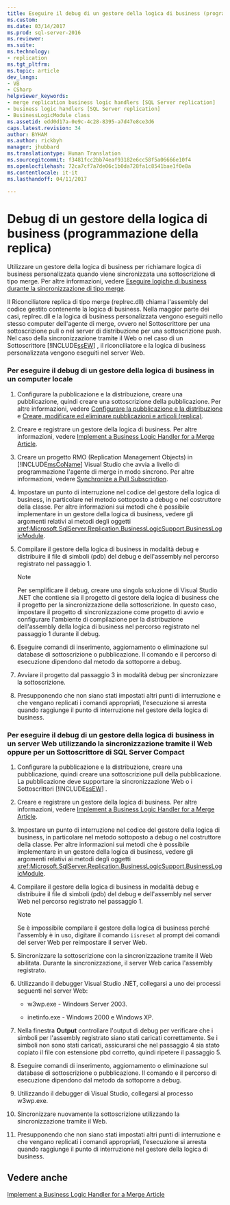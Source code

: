 ```yaml
---
title: Eseguire il debug di un gestore della logica di business (programmazione della replica)| Microsoft Docs
ms.custom: 
ms.date: 03/14/2017
ms.prod: sql-server-2016
ms.reviewer: 
ms.suite: 
ms.technology:
- replication
ms.tgt_pltfrm: 
ms.topic: article
dev_langs:
- VB
- CSharp
helpviewer_keywords:
- merge replication business logic handlers [SQL Server replication]
- business logic handlers [SQL Server replication]
- BusinessLogicModule class
ms.assetid: edd0d17a-0e9c-4c28-8395-a7d47e8ce3d6
caps.latest.revision: 34
author: BYHAM
ms.author: rickbyh
manager: jhubbard
ms.translationtype: Human Translation
ms.sourcegitcommit: f3481fcc2bb74eaf93182e6cc58f5a06666e10f4
ms.openlocfilehash: 72ca7cf7a7de06c1b0da728fa1c8541bae1f0e8a
ms.contentlocale: it-it
ms.lasthandoff: 04/11/2017

---
```

# <a name="debug-a-business-logic-handler-replication-programming"></a>Debug di un gestore della logica di business (programmazione della replica)
  Utilizzare un gestore della logica di business per richiamare logica di business personalizzata quando viene sincronizzata una sottoscrizione di tipo merge. Per altre informazioni, vedere [Eseguire logiche di business durante la sincronizzazione di tipo merge](../../relational-databases/replication/merge/execute-business-logic-during-merge-synchronization.md).  
  
 Il Riconciliatore replica di tipo merge (replrec.dll) chiama l'assembly del codice gestito contenente la logica di business. Nella maggior parte dei casi, replrec.dll e la logica di business personalizzata vengono eseguiti nello stesso computer dell'agente di merge, ovvero nel Sottoscrittore per una sottoscrizione pull o nel server di distribuzione per una sottoscrizione push. Nel caso della sincronizzazione tramite il Web o nel caso di un Sottoscrittore [!INCLUDE[ssEW](../../includes/ssew-md.md)] , il riconciliatore e la logica di business personalizzata vengono eseguiti nel server Web.  
  
### <a name="to-debug-a-business-logic-handler-on-a-local-computer"></a>Per eseguire il debug di un gestore della logica di business in un computer locale  
  
1.  Configurare la pubblicazione e la distribuzione, creare una pubblicazione, quindi creare una sottoscrizione della pubblicazione. Per altre informazioni, vedere [Configurare la pubblicazione e la distribuzione](../../relational-databases/replication/configure-publishing-and-distribution.md) e [Creare, modificare ed eliminare pubblicazioni e articoli &#40;replica&#41;](../../relational-databases/replication/publish/create-modify-and-delete-publications-and-articles-replication.md).  
  
2.  Creare e registrare un gestore della logica di business. Per altre informazioni, vedere [Implement a Business Logic Handler for a Merge Article](../../relational-databases/replication/implement-a-business-logic-handler-for-a-merge-article.md).  
  
3.  Creare un progetto RMO (Replication Management Objects) in [!INCLUDE[msCoName](../../includes/msconame-md.md)] Visual Studio che avvia a livello di programmazione l'agente di merge in modo sincrono. Per altre informazioni, vedere [Synchronize a Pull Subscription](../../relational-databases/replication/synchronize-a-pull-subscription.md).  
  
4.  Impostare un punto di interruzione nel codice del gestore della logica di business, in particolare nel metodo sottoposto a debug o nel costruttore della classe. Per altre informazioni sui metodi che è possibile implementare in un gestore della logica di business, vedere gli argomenti relativi ai metodi degli oggetti <xref:Microsoft.SqlServer.Replication.BusinessLogicSupport.BusinessLogicModule>.  
  
5.  Compilare il gestore della logica di business in modalità debug e distribuire il file di simboli (pdb) del debug e dell'assembly nel percorso registrato nel passaggio 1.  
  
    > [!NOTE]  
    >  Per semplificare il debug, creare una singola soluzione di Visual Studio .NET che contiene sia il progetto di gestore della logica di business che il progetto per la sincronizzazione della sottoscrizione. In questo caso, impostare il progetto di sincronizzazione come progetto di avvio e configurare l'ambiente di compilazione per la distribuzione dell'assembly della logica di business nel percorso registrato nel passaggio 1 durante il debug.  
  
6.  Eseguire comandi di inserimento, aggiornamento o eliminazione sul database di sottoscrizione o pubblicazione. Il comando e il percorso di esecuzione dipendono dal metodo da sottoporre a debug.  
  
7.  Avviare il progetto dal passaggio 3 in modalità debug per sincronizzare la sottoscrizione.  
  
8.  Presupponendo che non siano stati impostati altri punti di interruzione e che vengano replicati i comandi appropriati, l'esecuzione si arresta quando raggiunge il punto di interruzione nel gestore della logica di business.  
  
### <a name="to-debug-a-business-logic-handler-on-a-web-server-using-web-synchronization-or-for-a-sql-server-compact-subscriber"></a>Per eseguire il debug di un gestore della logica di business in un server Web utilizzando la sincronizzazione tramite il Web oppure per un Sottoscrittore di SQL Server Compact  
  
1.  Configurare la pubblicazione e la distribuzione, creare una pubblicazione, quindi creare una sottoscrizione pull della pubblicazione. La pubblicazione deve supportare la sincronizzazione Web o i Sottoscrittori [!INCLUDE[ssEW](../../includes/ssew-md.md)] .  
  
2.  Creare e registrare un gestore della logica di business. Per altre informazioni, vedere [Implement a Business Logic Handler for a Merge Article](../../relational-databases/replication/implement-a-business-logic-handler-for-a-merge-article.md).  
  
3.  Impostare un punto di interruzione nel codice del gestore della logica di business, in particolare nel metodo sottoposto a debug o nel costruttore della classe. Per altre informazioni sui metodi che è possibile implementare in un gestore della logica di business, vedere gli argomenti relativi ai metodi degli oggetti <xref:Microsoft.SqlServer.Replication.BusinessLogicSupport.BusinessLogicModule>.  
  
4.  Compilare il gestore della logica di business in modalità debug e distribuire il file di simboli (pdb) del debug e dell'assembly nel server Web nel percorso registrato nel passaggio 1.  
  
    > [!NOTE]  
    >  Se è impossibile compilare il gestore della logica di business perché l'assembly è in uso, digitare il comando `iisreset` al prompt dei comandi del server Web per reimpostare il server Web.  
  
5.  Sincronizzare la sottoscrizione con la sincronizzazione tramite il Web abilitata. Durante la sincronizzazione, il server Web carica l'assembly registrato.  
  
6.  Utilizzando il debugger Visual Studio .NET, collegarsi a uno dei processi seguenti nel server Web:  
  
    -   w3wp.exe - Windows Server 2003.  
  
    -   inetinfo.exe - Windows 2000 e Windows XP.  
  
7.  Nella finestra **Output** controllare l'output di debug per verificare che i simboli per l'assembly registrato siano stati caricati correttamente. Se i simboli non sono stati caricati, assicurarsi che nel passaggio 4 sia stato copiato il file con estensione pbd corretto, quindi ripetere il passaggio 5.  
  
8.  Eseguire comandi di inserimento, aggiornamento o eliminazione sul database di sottoscrizione o pubblicazione. Il comando e il percorso di esecuzione dipendono dal metodo da sottoporre a debug.  
  
9. Utilizzando il debugger di Visual Studio, collegarsi al processo w3wp.exe.  
  
10. Sincronizzare nuovamente la sottoscrizione utilizzando la sincronizzazione tramite il Web.  
  
11. Presupponendo che non siano stati impostati altri punti di interruzione e che vengano replicati i comandi appropriati, l'esecuzione si arresta quando raggiunge il punto di interruzione nel gestore della logica di business.  
  
## <a name="see-also"></a>Vedere anche  
 [Implement a Business Logic Handler for a Merge Article](../../relational-databases/replication/implement-a-business-logic-handler-for-a-merge-article.md)  
  
  
